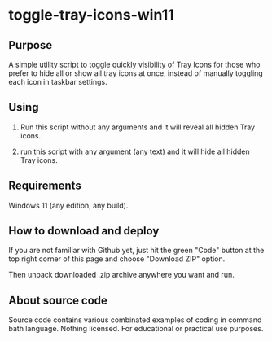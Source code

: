 # toggle-tray-icons-win11

## Purpose

A simple utility script to toggle quickly visibility of Tray Icons for those
who prefer to hide all or show all tray icons at once, instead of manually
toggling each icon in taskbar settings.

## Using

1) Run this script without any arguments and it will reveal all hidden Tray
   icons.

1) run this script with any argument (any text) and it will hide all hidden
   Tray icons.

## Requirements

Windows 11 (any edition, any build).

## How to download and deploy

If you are not familiar with Github yet, just hit the green "Code" button at
the top right corner of this page and choose "Download ZIP" option.

Then unpack downloaded .zip archive anywhere you want and run. 

## About source code

Source code contains various combinated examples of coding in command bath
language. Nothing licensed. For educational or practical use purposes.   
